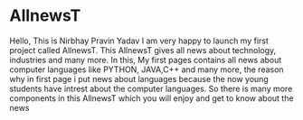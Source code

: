 # AllnewsT
Hello,
 This is Nirbhay Pravin Yadav I am very happy to launch my first project called AllnewsT.
 This AllnewsT gives all news about technology, industries and many more.
 In this, My first pages contains all news about computer languages like PYTHON,
 JAVA,C++ and many more, the reason why in first page i put news about languages
 because the now young students have intrest about the computer languages.
 So there is many more components in this AllnewsT which you will enjoy and 
 get to know about the news
 
 
 

